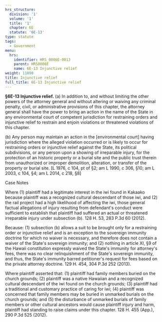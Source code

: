 ```yaml
---
hrs_structure:
  division: '1'
  volume: '1'
  title: '1'
  chapter: 6E
  statute: '6E-13'
type: statute
tags:
  - Government
menu:
  hrs:
    identifier: HRS_0006E-0013
    parent: HRS0006E
    name: 6E-13 Injunctive relief
weight: 11090
title: Injunctive relief
full_title: 6E-13 Injunctive relief
---
```

**§6E-13 Injunctive relief.** (a) In addition to, and without limiting the other powers of the attorney general and without altering or waiving any criminal penalty, civil, or administrative provisions of this chapter, the attorney general shall have the power to bring an action in the name of the State in any environmental court of competent jurisdiction for restraining orders and injunctive relief to restrain and enjoin violations or threatened violations of this chapter.

(b) Any person may maintain an action in the [environmental court] having jurisdiction where the alleged violation occurred or is likely to occur for restraining orders or injunctive relief against the State, its political subdivisions, or any person upon a showing of irreparable injury, for the protection of an historic property or a burial site and the public trust therein from unauthorized or improper demolition, alteration, or transfer of the property or burial site. [L 1976, c 104, pt of §2; am L 1990, c 306, §10; am L 2003, c 104, §4; am L 2014, c 218, §8]

Case Notes

Where (1) plaintiff had a legitimate interest in the iwi found in Kakaako because plaintiff was a recognized cultural descendant of those iwi, and (2) the rail project had a high likelihood of affecting the iwi, those general factual allegations of injury resulting from defendant's conduct were sufficient to establish that plaintiff had suffered an actual or threatened irreparable injury under subsection (b). 128 H. 53, 283 P.3d 60 (2012).

Because: (1) subsection (b) allows a suit to be brought only for a restraining order or injunctive relief and is an exception to the sovereign immunity doctrine for which no waiver is necessary, and therefore does not contain a waiver of the State's sovereign immunity; and (2) nothing in article XI, §9 of the Hawaii constitution expressly waived the State's immunity for attorney's fees, there was no clear relinquishment of the State's sovereign immunity, and thus, the State's immunity barred petitioner's request for fees based on the private attorney doctrine. 129 H. 454, 304 P.3d 252 (2013).

Where plaintiff asserted that: (1) plaintiff had family members buried on the church grounds; (2) plaintiff was a native Hawaiian and a recognized cultural descendant of the iwi found on the church grounds; (3) plaintiff had a traditional and customary practice of caring for iwi; (4) plaintiff was concerned that family members may be buried in unmarked burials on the church grounds; and (5) the disturbance of unmarked burials of family members or other cultural ancestors would cause plaintiff injury and harm, plaintiff had standing to raise claims under this chapter. 128 H. 455 (App.), 290 P.3d 525 (2012).